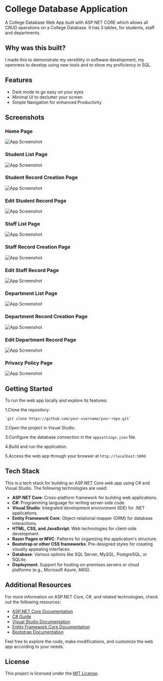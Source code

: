
# College Database Application

A College Database Web App built with ASP.NET CORE which allows all CRUD operations on a College Database. It has 3 tables, for students, staff and departments.


## Why was this built?

I made this to demonstrate my versitility in software development, my openness to develop using new tools and to show my proficiency in SQL.
## Features

- Dark mode to go easy on your eyes
- Minimal UI to declutter your screen
- Simple Navigation for enhanced Productivity



## Screenshots

### Home Page

![App Screenshot](/Images/Screenshot(195).png)

### Student List Page

![App Screenshot](/Images/Screenshot(196).png)

### Student Record Creation Page

![App Screenshot](/Images/Screenshot(208).png)

### Edit Student Record Page

![App Screenshot](/Images/Screenshot(209).png)

### Staff List Page

![App Screenshot](/Images/Screenshot(212).png)

### Staff Record Creation Page

![App Screenshot](/Images/Screenshot(217).png)

### Edit Staff Record Page

![App Screenshot](/Images/Screenshot(220).png)

### Department List Page

![App Screenshot](/Images/Screenshot(222).png)

### Department Record Creation Page

![App Screenshot](/Images/Screenshot(224).png)

### Edit Department Record Page

![App Screenshot](/Images/Screenshot(225).png)

### Privacy Policy Page

![App Screenshot](/Images/Screenshot(226).png)



Getting Started
---------------

To run the web app locally and explore its features:

1.Clone the repository:
    
    `git clone https://github.com/your-username/your-repo.git`

2.Open the project in Visual Studio.
    
3.Configure the database connection in the `appsettings.json` file.
    
4.Build and run the application.
    
5.Access the web app through your browser at `http://localhost:5000`

Tech Stack
--------------------

This is a tech stack for building an ASP.NET Core web app using C# and Visual Studio. The following technologies are used:

*   **ASP.NET Core**: Cross-platform framework for building web applications.
*   **C#**: Programming language for writing server-side code.
*   **Visual Studio**: Integrated development environment (IDE) for .NET applications.
*   **Entity Framework Core**: Object-relational mapper (ORM) for database interactions.
*   **HTML, CSS, and JavaScript**: Web technologies for client-side development.
*   **Razor Pages or MVC**: Patterns for organizing the application's structure.
*   **Bootstrap or other CSS frameworks**: Pre-designed styles for creating visually appealing interfaces.
*   **Database**: Various options like SQL Server, MySQL, PostgreSQL, or SQLite.
*   **Deployment**: Support for hosting on-premises servers or cloud platforms (e.g., Microsoft Azure, AWS).

Additional Resources
--------------------

For more information on ASP.NET Core, C#, and related technologies, check out the following resources:

*   [ASP.NET Core Documentation](https://docs.microsoft.com/aspnet/core)
*   [C# Guide](https://docs.microsoft.com/dotnet/csharp)
*   [Visual Studio Documentation](https://docs.microsoft.com/visualstudio)
*   [Entity Framework Core Documentation](https://docs.microsoft.com/ef/core)
*   [Bootstrap Documentation](https://getbootstrap.com/docs)

Feel free to explore the code, make modifications, and customize the web app according to your needs.



## License

This project is licensed under the [MIT License](LICENSE).
